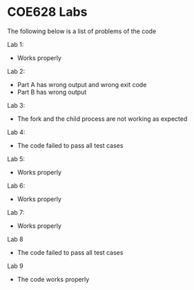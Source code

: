 # COE628 Labs

The following below is a list of problems of the code

Lab 1:
  * Works properly

Lab 2:
  * Part A has wrong output and wrong exit code
  * Part B has wrong output
  
Lab 3:
  * The fork and the child  process are not working as expected
  
Lab 4:
  * The code failed to pass all test cases
  
Lab 5:
  * Works properly
  
Lab 6:
  * Works properly
  
Lab 7:
  * Works properly
  
Lab 8
  * The code failed to pass all test cases
  
Lab 9
  * The code works properly
